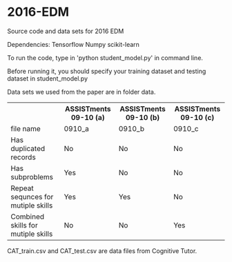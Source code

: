 # 2016-EDM
Source code and data sets for 2016 EDM

Dependencies:
Tensorflow
Numpy
scikit-learn

To run the code, type in 'python student_model.py' in command line.

Before running it, you should specify your training dataset and testing dataset in student_model.py

Data sets we used from the paper are in folder data.

<table>
<tr>
  <th></th>
  <th>ASSISTments 09-10 (a)</th>
  <th>ASSISTments 09-10 (b)</th>
  <th>ASSISTments 09-10 (c)</th>
</tr>
<tr>
  <td>file name</td>
  <td>0910_a</td>
  <td>0910_b</td>
  <td>0910_c</td>
</tr>
<tr>
  <td>Has duplicated records</td>
  <td>No</td>
  <td>No</td>
  <td>No</td>
</tr>
<tr>
  <td>Has subproblems</td>
  <td>Yes</td>
  <td>No</td>
  <td>No</td>
</tr>
<tr>
  <td>Repeat sequnces for mutiple skills</td>
  <td>Yes</td>
  <td>Yes</td>
  <td>No</td>
</tr>
<tr>
  <td>Combined skills for mutiple skills</td>
  <td>No</td>
  <td>No</td>
  <td>Yes</td>
</tr>
</table>

CAT_train.csv and CAT_test.csv are data files from Cognitive Tutor.
